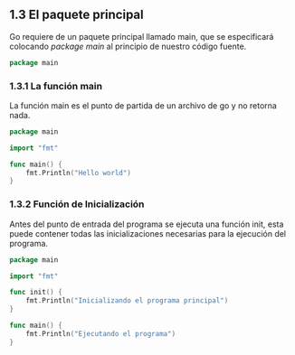 ## 1.3 El paquete principal

Go requiere de un paquete principal llamado main, que se especificará
colocando *package main* al principio de nuestro código fuente.

``` go
package main
```

### 1.3.1 La función main

La función main es el punto de partida de un archivo de go y no retorna
nada.

``` go
package main

import "fmt"

func main() {
    fmt.Println("Hello world")
}
```

### 1.3.2 Función de Inicialización

Antes del punto de entrada del programa se ejecuta una función init,
esta puede contener todas las inicializaciones necesarias para la
ejecución del programa.

``` go
package main

import "fmt"

func init() {
    fmt.Println("Inicializando el programa principal")
}

func main() {
    fmt.Println("Ejecutando el programa")
}
```

